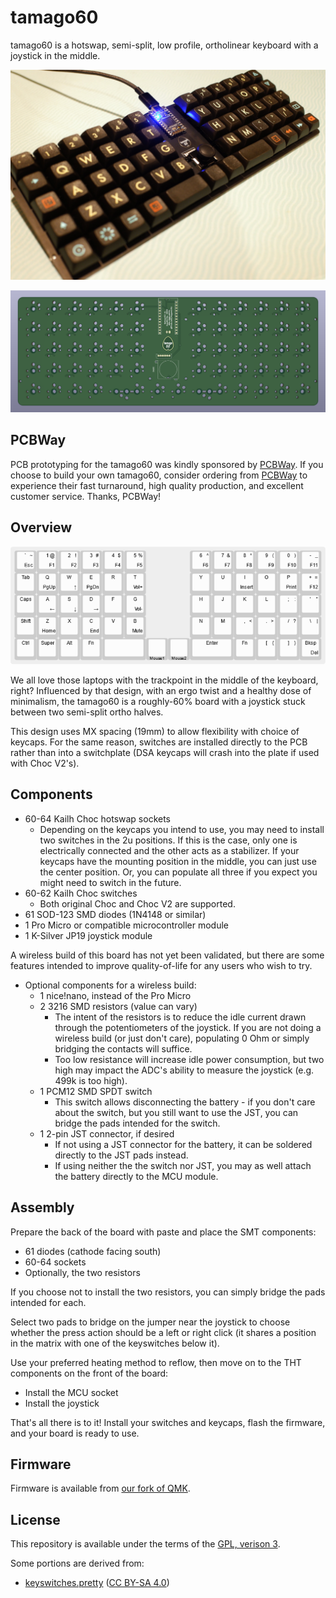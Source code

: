 # tamago60

tamago60 is a hotswap, semi-split, low profile, ortholinear keyboard with a joystick in the middle.

![tamago60](images/tamago60.jpg)

![pcb render](images/tamago60_render.png)

## PCBWay

PCB prototyping for the tamago60 was kindly sponsored by [PCBWay](https://www.pcbway.com/). If you choose to build your own
tamago60, consider ordering from [PCBWay](https://www.pcbway.com/) to experience their fast turnaround, high quality production,
and excellent customer service. Thanks, PCBWay!

## Overview

![key layout](images/tamago60_layout.png)

We all love those laptops with the trackpoint in the middle of the keyboard, right? Influenced by that design,
with an ergo twist and a healthy dose of minimalism, the tamago60 is a roughly-60% board with a joystick
stuck between two semi-split ortho halves.

This design uses MX spacing (19mm) to allow flexibility with choice of keycaps. For the same reason, switches are
installed directly to the PCB rather than into a switchplate (DSA keycaps will crash into the plate if used with
Choc V2's).

## Components

- 60-64 Kailh Choc hotswap sockets
  - Depending on the keycaps you intend to use, you may need to install two switches in the 2u positions.
    If this is the case, only one is electrically connected and the other acts as a stabilizer. If your keycaps
    have the mounting position in the middle, you can just use the center position. Or, you can populate all three
    if you expect you might need to switch in the future.
- 60-62 Kailh Choc switches
  - Both original Choc and Choc V2 are supported.
- 61 SOD-123 SMD diodes (1N4148 or similar)
- 1 Pro Micro or compatible microcontroller module
- 1 K-Silver JP19 joystick module

A wireless build of this board has not yet been validated, but there are some features intended to improve quality-of-life
for any users who wish to try.

- Optional components for a wireless build:
  - 1 nice!nano, instead of the Pro Micro
  - 2 3216 SMD resistors (value can vary)
    - The intent of the resistors is to reduce the idle current drawn through the potentiometers of the joystick.
      If you are not doing a wireless build (or just don't care), populating 0 Ohm or simply bridging the contacts will suffice.
    - Too low resistance will increase idle power consumption, but two high may impact the ADC's ability to measure the
      joystick (e.g. 499k is too high).
  - 1 PCM12 SMD SPDT switch
    - This switch allows disconnecting the battery - if you don't care about the switch, but you still want to use the JST, you can
      bridge the pads intended for the switch.
  - 1 2-pin JST connector, if desired
    - If not using a JST connector for the battery, it can be soldered directly to the JST pads instead.
    - If using neither the the switch nor JST, you may as well attach the battery directly to the MCU module.

## Assembly

Prepare the back of the board with paste and place the SMT components:

- 61 diodes (cathode facing south)
- 60-64 sockets 
- Optionally, the two resistors

If you choose not to install the two resistors, you can simply bridge the pads intended for each.

Select two pads to bridge on the jumper near the joystick to choose whether the press action should be
a left or right click (it shares a position in the matrix with one of the keyswitches below it).

Use your preferred heating method to reflow, then move on to the THT components on the front of the board:

- Install the MCU socket
- Install the joystick

That's all there is to it! Install your switches and keycaps, flash the firmware, and your board is ready to use.

## Firmware

Firmware is available from [our fork of QMK](https://github.com/eggsworks/qmk_firmware/tree/tamago60).

## License

This repository is available under the terms of the [GPL, verison 3](LICENSE).

Some portions are derived from:

- [keyswitches.pretty](https://github.com/daprice/keyswitches.pretty) ([CC BY-SA 4.0](https://creativecommons.org/licenses/by-sa/4.0/))
